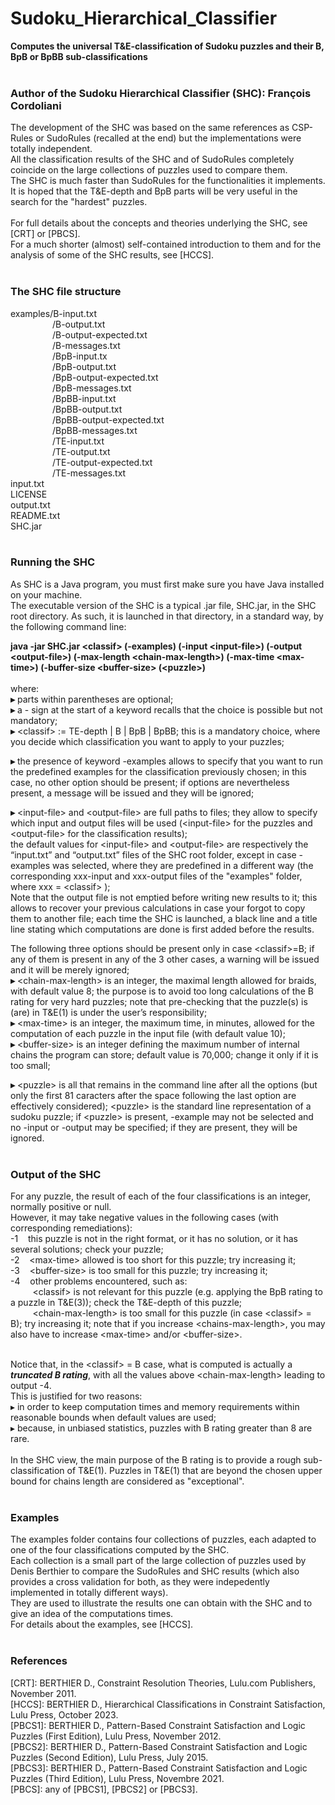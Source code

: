 # Sudoku_Hierarchical_Classifier
**Computes the universal T&amp;E-classification of Sudoku puzzles and their B, BpB or BpBB sub-classifications**<br><br>

### Author of the Sudoku Hierarchical Classifier (SHC): François Cordoliani
The development of the SHC was based on the same references as CSP-Rules or SudoRules (recalled at the end) but the implementations were totally independent.<br>
All the classification results of the SHC and of SudoRules completely coincide on the large collections of puzzles used to compare them.<br>
The SHC is much faster than SudoRules for the functionalities it implements. <br>
It is hoped that the T&E-depth and BpB parts will be very useful in the search for the "hardest" puzzles.<br><br>
For full details about the concepts and theories underlying the SHC, see [CRT] or [PBCS].<br>
For a much shorter (almost) self-contained introduction to them and for the analysis of some of the SHC results, see [HCCS].<br><br>


### The SHC file structure

examples/B-input.txt<br>
&nbsp;&nbsp;&nbsp;&nbsp;&nbsp;&nbsp;&nbsp;&nbsp;&nbsp;&nbsp;&nbsp;&nbsp;&nbsp;&nbsp;&nbsp;&nbsp;&nbsp;/B-output.txt<br>
&nbsp;&nbsp;&nbsp;&nbsp;&nbsp;&nbsp;&nbsp;&nbsp;&nbsp;&nbsp;&nbsp;&nbsp;&nbsp;&nbsp;&nbsp;&nbsp;&nbsp;/B-output-expected.txt<br>
&nbsp;&nbsp;&nbsp;&nbsp;&nbsp;&nbsp;&nbsp;&nbsp;&nbsp;&nbsp;&nbsp;&nbsp;&nbsp;&nbsp;&nbsp;&nbsp;&nbsp;/B-messages.txt<br>
&nbsp;&nbsp;&nbsp;&nbsp;&nbsp;&nbsp;&nbsp;&nbsp;&nbsp;&nbsp;&nbsp;&nbsp;&nbsp;&nbsp;&nbsp;&nbsp;&nbsp;/BpB-input.tx<br>
&nbsp;&nbsp;&nbsp;&nbsp;&nbsp;&nbsp;&nbsp;&nbsp;&nbsp;&nbsp;&nbsp;&nbsp;&nbsp;&nbsp;&nbsp;&nbsp;&nbsp;/BpB-output.txt<br>
&nbsp;&nbsp;&nbsp;&nbsp;&nbsp;&nbsp;&nbsp;&nbsp;&nbsp;&nbsp;&nbsp;&nbsp;&nbsp;&nbsp;&nbsp;&nbsp;&nbsp;/BpB-output-expected.txt<br>
&nbsp;&nbsp;&nbsp;&nbsp;&nbsp;&nbsp;&nbsp;&nbsp;&nbsp;&nbsp;&nbsp;&nbsp;&nbsp;&nbsp;&nbsp;&nbsp;&nbsp;/BpB-messages.txt<br>
&nbsp;&nbsp;&nbsp;&nbsp;&nbsp;&nbsp;&nbsp;&nbsp;&nbsp;&nbsp;&nbsp;&nbsp;&nbsp;&nbsp;&nbsp;&nbsp;&nbsp;/BpBB-input.txt<br>
&nbsp;&nbsp;&nbsp;&nbsp;&nbsp;&nbsp;&nbsp;&nbsp;&nbsp;&nbsp;&nbsp;&nbsp;&nbsp;&nbsp;&nbsp;&nbsp;&nbsp;/BpBB-output.txt<br>
&nbsp;&nbsp;&nbsp;&nbsp;&nbsp;&nbsp;&nbsp;&nbsp;&nbsp;&nbsp;&nbsp;&nbsp;&nbsp;&nbsp;&nbsp;&nbsp;&nbsp;/BpBB-output-expected.txt<br>
&nbsp;&nbsp;&nbsp;&nbsp;&nbsp;&nbsp;&nbsp;&nbsp;&nbsp;&nbsp;&nbsp;&nbsp;&nbsp;&nbsp;&nbsp;&nbsp;&nbsp;/BpBB-messages.txt<br>
&nbsp;&nbsp;&nbsp;&nbsp;&nbsp;&nbsp;&nbsp;&nbsp;&nbsp;&nbsp;&nbsp;&nbsp;&nbsp;&nbsp;&nbsp;&nbsp;&nbsp;/TE-input.txt<br>
&nbsp;&nbsp;&nbsp;&nbsp;&nbsp;&nbsp;&nbsp;&nbsp;&nbsp;&nbsp;&nbsp;&nbsp;&nbsp;&nbsp;&nbsp;&nbsp;&nbsp;/TE-output.txt<br>
&nbsp;&nbsp;&nbsp;&nbsp;&nbsp;&nbsp;&nbsp;&nbsp;&nbsp;&nbsp;&nbsp;&nbsp;&nbsp;&nbsp;&nbsp;&nbsp;&nbsp;/TE-output-expected.txt<br>
&nbsp;&nbsp;&nbsp;&nbsp;&nbsp;&nbsp;&nbsp;&nbsp;&nbsp;&nbsp;&nbsp;&nbsp;&nbsp;&nbsp;&nbsp;&nbsp;&nbsp;/TE-messages.txt<br>
input.txt<br>
LICENSE<br>
output.txt<br>
README.txt<br>
SHC.jar<br><br>


### Running the SHC

As SHC is a Java program, you must first make sure you have Java installed on your machine.<br>
The executable version of the SHC is a typical .jar file, SHC.jar, in the SHC root directory. As such, it is launched in that directory, in a standard way, by the following command line:<br>

**java -jar SHC.jar \<classif\> (-examples) (-input \<input-file\>) (-output \<output-file\>) (-max-length \<chain-max-length\>) (-max-time \<max-time\>) (-buffer-size \<buffer-size\> (\<puzzle>\)**<br><br>
where:<br>
**▸**	parts within parentheses are optional;<br>
**▸**	a - sign at the start of a keyword recalls that the choice is possible but not mandatory;<br>
**▸**	\<classif\> := TE-depth | B | BpB | BpBB; this is a mandatory choice, where you decide which classification you want to apply to your puzzles;<br>

**▸**	the presence of keyword -examples allows to specify that you want to run the predefined examples for the classification previously chosen; in this case, no other option should be present; if options are nevertheless present, a message will be issued and they will be ignored;<br>

**▸**	\<input-file\> and \<output-file\> are full paths to files; they allow to specify which input and output files will be used (\<input-file\> for the puzzles and \<output-file\> for the classification results);<br>
the default values for \<input-file\> and \<output-file\> are respectively the “input.txt” and “output.txt” files of the SHC root folder, except in case -examples was selected, where they are  predefined in a different way (the corresponding xxx-input and xxx-output files of the "examples" folder, where xxx = \<classif\> );<br>
Note that the output file is not emptied before writing new results to it; this allows to recover your previous calculations in case your forgot to copy them to another file; each time the SHC is launched, a black line and a title line stating which computations are done is first added before the results.<br>

The following three options should be present only in case \<classif\>=B; if any of them is present in any of the 3 other cases, a warning will be issued and it will be merely ignored;<br>
**▸**	\<chain-max-length\> is an integer, the maximal length allowed for braids, with default value 8; the purpose is to avoid too long calculations of the B rating for very hard puzzles; note that pre-checking that the puzzle(s) is (are) in T&E(1) is under the user’s responsibility;<br>
**▸**	\<max-time\> is an integer, the maximum time, in minutes, allowed for the computation of each puzzle in the input file (with default value 10);<br>
**▸**	\<buffer-size\> is an integer defining the maximum number of internal chains the program can store; default value is 70,000; change it only if it is too small; <br>

**▸**	\<puzzle\> is all that remains in the command line after all the options (but only the first 81 caracters after the space following the last option are effectively considered); \<puzzle\> is the standard line representation of a sudoku puzzle; if \<puzzle\> is present, -example may not be selected and no -input or -output may be specified; if they are present, they will be ignored.<br><br>


### Output of the SHC

For any puzzle, the result of each of the four classifications is an integer, normally positive or null.<br>
However, it may take negative values in the following cases (with corresponding remediations):<br>
-1  &nbsp;&nbsp;&nbsp;this puzzle is not in the right format, or it has no solution, or it has several solutions; check your puzzle;<br>
-2  &nbsp;&nbsp;&nbsp;\<max-time\> allowed is too short for this puzzle; try increasing it;<br>
-3  &nbsp;&nbsp;&nbsp;\<buffer-size\> is too small for this puzzle; try increasing it;<br>
-4  &nbsp;&nbsp;&nbsp;other problems encountered, such as: <br>
&nbsp;&nbsp;&nbsp;&nbsp;&nbsp;&nbsp;&nbsp;&nbsp;&nbsp;\<classif\> is not  relevant for this puzzle (e.g. applying the BpB rating to a puzzle in T&E(3)); check the T&E-depth of this puzzle;<br>
&nbsp;&nbsp;&nbsp;&nbsp;&nbsp;&nbsp;&nbsp;&nbsp;&nbsp;\<chain-max-length\> is too small for this puzzle (in case \<classif\> = B); try increasing it; note that if you increase \<chains-max-length\>, you may also have to increase \<max-time\> and/or \<buffer-size\>.<br><br>

Notice that, in the \<classif\> = B case, what is computed is actually a **_truncated B rating_**, with all the values above \<chain-max-length\> leading to output -4. <br>
This is justified for two reasons:<br>
▸	in order to keep computation times and memory requirements within reasonable bounds when default values are used;<br>
▸	because, in unbiased statistics, puzzles with B rating greater than 8 are rare.<br><br>
In the SHC view, the main purpose of the B rating is to provide a rough sub-classification of T&E(1). Puzzles in T&E(1) that are beyond the chosen upper bound for chains length are considered as "exceptional".<br><br>



### Examples

The examples folder contains four collections of puzzles, each adapted to one of the four classifications computed by the SHC.<br>
Each collection is a small part of the large collection of puzzles used by Denis Berthier to compare the SudoRules and SHC results (which also provides a cross validation for both, as they were indepedently implemented in totally different ways).<br>
They are used to illustrate the results one can obtain with the SHC and to give an idea of the computations times.<br>
For details about the examples, see [HCCS].<br><br>


### References

[CRT]: BERTHIER D., Constraint Resolution Theories, Lulu.com Publishers, November 2011.<br>
[HCCS]: BERTHIER D., Hierarchical Classifications in Constraint Satisfaction, Lulu Press, October 2023.<br>
[PBCS1]: BERTHIER D., Pattern-Based Constraint Satisfaction and Logic Puzzles (First Edition), Lulu Press, November 2012.<br>
[PBCS2]: BERTHIER D., Pattern-Based Constraint Satisfaction and Logic Puzzles (Second Edition), Lulu Press, July 2015.<br>
[PBCS3]: BERTHIER D., Pattern-Based Constraint Satisfaction and Logic Puzzles (Third Edition), Lulu Press, Novembre 2021.<br>
[PBCS]: any of [PBCS1], [PBCS2] or [PBCS3].<br>
